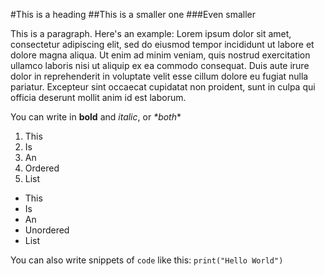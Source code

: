 #This is a heading
##This is a smaller one
###Even smaller

This is a paragraph. Here's an example:
Lorem ipsum dolor sit amet, consectetur adipiscing elit, sed do eiusmod tempor incididunt ut labore et dolore magna aliqua. Ut enim ad minim veniam, quis nostrud exercitation ullamco laboris nisi ut aliquip ex ea commodo consequat. Duis aute irure dolor in reprehenderit in voluptate velit esse cillum dolore eu fugiat nulla pariatur. Excepteur sint occaecat cupidatat non proident, sunt in culpa qui officia deserunt mollit anim id est laborum.

You can write in **bold** and *italic*, or *\**both**\*

1. This
1. Is
1. An
1. Ordered
1. List

- This
- Is
- An
- Unordered
- List

You can also write snippets of `code` like this:
``print("Hello World")``
